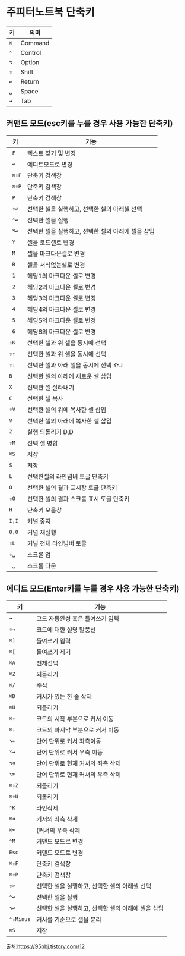 # 주피터노트북 단축키

|키|의미|
|---|---|
|`⌘`| Command|
|`⌃`| Control|
|`⌥`| Option|
|`⇧`| Shift|
|`↩`| Return|
|`␣`| Space|
|`⇥`| Tab |

## 커맨드 모드(esc키를 누를 경우 사용 가능한 단축키)
|키|기능|
|---|---|
|` F`| 텍스트 찾기 및 변경|
|` ↩`| 에디트모드로 변경|
|` ⌘⇧F`| 단축키 검색창|
|` ⌘⇧P`| 단축키 검색창|
|` P`| 단축키 검색창|
|` ⇧↩`| 선택한 셀을 실행하고, 선택한 셀의 아래셀 선택|
|` ⌃↩`| 선택한 셀을 실행|
|` ⌥↩`| 선택한 셀을 실행하고, 선택한 셀의 아래에 셀을 삽입|
|` Y`| 셀을 코드셀로 변경|
|` M`| 셀을 마크다운셀로 변경|
|` R`| 셀을 서식없는셀로 변경|
|` 1`| 헤딩1의 마크다운 셀로 변경|
|` 2`| 헤딩2의 마크다운 셀로 변경|
|` 3`| 헤딩3의 마크다운 셀로 변경|
|` 4`| 헤딩4의 마크다운 셀로 변경|
|` 5`| 헤딩5의 마크다운 셀로 변경|
|` 6`| 헤딩6의 마크다운 셀로 변경|
|`⇧K`| 선택한 셀과 위 셀을 동시에 선택|
|`⇧↑`| 선택한 셀과 위 셀을 동시에 선택|
|`⇧↓`| 선택한 셀과 아래 셀을 동시에 선택 ⇧J| 선택한 셀과 아래 셀을 동시에 선택 A 선택한 셀의 위에 새로운 셀 삽입
|`B`| 선택한 셀의 아래에 새로운 셀 삽입|
|`X`| 선택한 셀 잘라내기|
|`C`| 선택한 셀 복사|
|`⇧V`| 선택한 셀의 위에 복사한 셀 삽입|
|`V`| 선택한 셀의 아래에 복사한 셀 삽입|
|`Z`| 실행 되돌리기 D,D| 선택한 셀 삭제
|`⇧M`| 선택 셀 병합|
|`⌘S`| 저장|
|`S`| 저장|
|`L`| 선택한셀의 라인넘버 토글 단축키|
|`O`| 선택한 셀의 결과 표시창 토글 단축키|
|`⇧O`|선택한 셀의 결과 스크롤 표시 토글 단축키|
|`H`| 단축키 모음창|
|`I,I`| 커널 중지|
|`0,0`| 커널 재실행|
|`⇧L`| 커널 전체 라인넘버 토글|
|`⇧␣`| 스크롤 업|
|` ␣`| 스크롤 다운|

## 에디트 모드(Enter키를 누를 경우 사용 가능한 단축키)
|키|기능|
|---|---|
|`⇥`| 코드 자동완성 혹은 들여쓰기 입력|
|`⇧⇥`| 코드에 대한 설명 말풍선|
|`⌘]`| 들여쓰기 입력|
|`⌘[`| 들여쓰기 제거|
|`⌘A`| 전체선택|
|`⌘Z`| 되돌리기|
|`⌘/`| 주석|
|`⌘D`| 커서가 있는 한 줄 삭제|
|`⌘U`| 되돌리기|
|`⌘↑`| 코드의 시작 부분으로 커서 이동|
|`⌘↓`| 코드의 마지막 부분으로 커서 이동|
|`⌥←`| 단어 단위로 커서 좌측이동|
|`⌥→`| 단어 단위로 커서 우측 이동|
|`⌥⌫`| 단어 단위로 현재 커서의 좌측 삭제|
|`⌥⌦`| 단어 단위로 현재 커서의 우측 삭제|
|`⌘⇧Z`| 되돌리기|
|`⌘⇧U`| 되돌리기|
|`⌃K`| 라인삭제|
|`⌘⌫`| 커서의 좌측 삭제|
|`⌘⌦`| (커서의 우측 삭제|
|`⌃M`| 커맨드 모드로 변경|
|`Esc`| 커맨드 모드로 변경|
|`⌘⇧F`| 단축키 검색창|
|`⌘⇧P`| 단축키 검색창|
|`⇧↩`| 선택한 셀을 실행하고, 선택한 셀의 아래셀 선택|
|`⌃↩`| 선택한 셀을 실행|
|`⌥↩`| 선택한 셀을 실행하고, 선택한 셀의 아래에 셀을 삽입|
|`⌃⇧Minus`| 커서를 기준으로 셀을 분리|
|`⌘S`| 저장|


출처:https://95pbj.tistory.com/12
